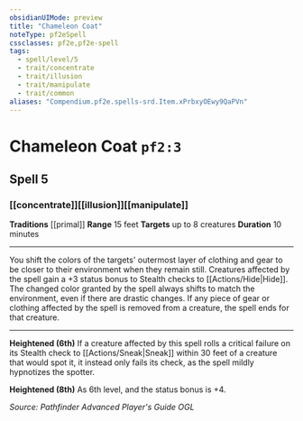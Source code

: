 ```yaml
---
obsidianUIMode: preview
title: "Chameleon Coat"
noteType: pf2eSpell
cssclasses: pf2e,pf2e-spell
tags:
  - spell/level/5
  - trait/concentrate
  - trait/illusion
  - trait/manipulate
  - trait/common
aliases: "Compendium.pf2e.spells-srd.Item.xPrbxyOEwy9QaPVn" 
---
```

# Chameleon Coat  `pf2:3`  
## Spell 5
### [[concentrate]][[illusion]][[manipulate]]
**Traditions** [[primal]]
**Range** 15 feet
**Targets** up to 8 creatures
**Duration** 10 minutes
* * * 
You shift the colors of the targets' outermost layer of clothing and gear to be closer to their environment when they remain still. Creatures affected by the spell gain a +3 status bonus to Stealth checks to [[Actions/Hide|Hide]]. The changed color granted by the spell always shifts to match the environment, even if there are drastic changes. If any piece of gear or clothing affected by the spell is removed from a creature, the spell ends for that creature.

* * *

**Heightened (6th)** If a creature affected by this spell rolls a critical failure on its Stealth check to [[Actions/Sneak|Sneak]] within 30 feet of a creature that would spot it, it instead only fails its check, as the spell mildly hypnotizes the spotter.

**Heightened (8th)** As 6th level, and the status bonus is +4.

*Source: Pathfinder Advanced Player's Guide*
*OGL*